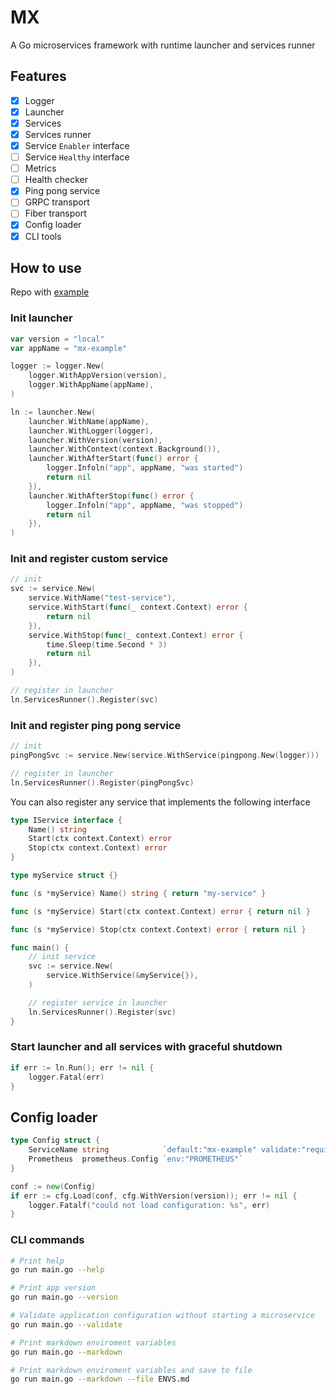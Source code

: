 # MX

A Go microservices framework with runtime launcher and services runner

## Features

- [x] Logger
- [x] Launcher
- [x] Services
- [x] Services runner
- [x] Service `Enabler` interface
- [ ] Service `Healthy` interface
- [ ] Metrics
- [ ] Health checker
- [x] Ping pong service
- [ ] GRPC transport
- [ ] Fiber transport
- [x] Config loader
- [x] CLI tools

## How to use

Repo with [example](https://github.com/tkcrm/mx-example)

### Init launcher

```go
var version = "local"
var appName = "mx-example"

logger := logger.New(
    logger.WithAppVersion(version),
    logger.WithAppName(appName),
)

ln := launcher.New(
    launcher.WithName(appName),
    launcher.WithLogger(logger),
    launcher.WithVersion(version),
    launcher.WithContext(context.Background()),
    launcher.WithAfterStart(func() error {
        logger.Infoln("app", appName, "was started")
        return nil
    }),
    launcher.WithAfterStop(func() error {
        logger.Infoln("app", appName, "was stopped")
        return nil
    }),
)
```

### Init and register custom service

```go
// init
svc := service.New(
    service.WithName("test-service"),
    service.WithStart(func(_ context.Context) error {
        return nil
    }),
    service.WithStop(func(_ context.Context) error {
        time.Sleep(time.Second * 3)
        return nil
    }),
)

// register in launcher
ln.ServicesRunner().Register(svc)
```

### Init and register ping pong service

```go
// init
pingPongSvc := service.New(service.WithService(pingpong.New(logger)))

// register in launcher
ln.ServicesRunner().Register(pingPongSvc)
```

You can also register any service that implements the following interface

```go
type IService interface {
    Name() string
    Start(ctx context.Context) error
    Stop(ctx context.Context) error
}

type myService struct {}

func (s *myService) Name() string { return "my-service" }

func (s *myService) Start(ctx context.Context) error { return nil }

func (s *myService) Stop(ctx context.Context) error { return nil }

func main() {
    // init service
    svc := service.New(
        service.WithService(&myService{}),
    )

    // register service in launcher
    ln.ServicesRunner().Register(svc)
}
```

### Start launcher and all services with graceful shutdown

```go
if err := ln.Run(); err != nil {
    logger.Fatal(err)
}
```

## Config loader

```go
type Config struct {
    ServiceName string            `default:"mx-example" validate:"required"`
    Prometheus  prometheus.Config `env:"PROMETHEUS"`
}

conf := new(Config)
if err := cfg.Load(conf, cfg.WithVersion(version)); err != nil {
    logger.Fatalf("could not load configuration: %s", err)
}
```

### CLI commands

```bash
# Print help
go run main.go --help

# Print app version
go run main.go --version

# Validate application configuration without starting a microservice
go run main.go --validate

# Print markdown enviroment variables
go run main.go --markdown

# Print markdown enviroment variables and save to file
go run main.go --markdown --file ENVS.md
```
